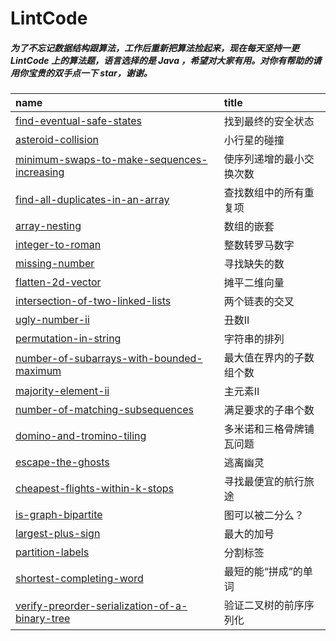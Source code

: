 # LintCode

##### 为了不忘记数据结构跟算法，工作后重新把算法捡起来，现在每天坚持一更 LintCode 上的算法题，语言选择的是 Java ，希望对大家有用。对你有帮助的请用你宝贵的双手点一下 star，谢谢。


| name                                                | title                                      |
| :-------------------------------------------------- | :----------------------------------------- |
| [find-eventual-safe-states](code/找到最终的安全状态.md)        | 找到最终的安全状态                      |
| [asteroid-collision](code/小行星的碰撞.md)                  | 小行星的碰撞                                     |
| [minimum-swaps-to-make-sequences-increasing](code/使序列递增的最小交换次数.md)                | 使序列递增的最小交换次数                                     |
| [find-all-duplicates-in-an-array](code/查找数组中的所有重复项.md)                | 查找数组中的所有重复项                                     |
| [array-nesting](code/数组的嵌套.md)                | 数组的嵌套                                     |
| [integer-to-roman](code/整数转罗马数字.md)                | 整数转罗马数字                                     |
| [missing-number](code/寻找缺失的数.md)                | 寻找缺失的数                                     |
| [flatten-2d-vector](code/摊平二维向量.md)                | 摊平二维向量                                     |
| [intersection-of-two-linked-lists](code/两个链表的交叉.md)                | 两个链表的交叉                                     |
| [ugly-number-ii](code/丑数II.md)                | 丑数II                                     |
| [permutation-in-string](code/字符串的排列.md)                | 字符串的排列                                     |
| [number-of-subarrays-with-bounded-maximum](code/最大值在界内的子数组个数.md)                | 最大值在界内的子数组个数                                     |
| [majority-element-ii](code/主元素II.md)                | 主元素II                                     |
| [number-of-matching-subsequences](code/满足要求的子串个数.md)                | 满足要求的子串个数                                     |
| [domino-and-tromino-tiling](code/多米诺和三格骨牌铺瓦问题.md)                | 多米诺和三格骨牌铺瓦问题                                     |
| [escape-the-ghosts](code/逃离幽灵.md)                | 逃离幽灵                                     |
| [cheapest-flights-within-k-stops](code/寻找最便宜的航行旅途.md)                | 寻找最便宜的航行旅途                                     |
| [is-graph-bipartite](code/图可以被二分么？.md)                | 图可以被二分么？                                     |
| [largest-plus-sign](code/最大的加号.md)                | 最大的加号                                     |
| [partition-labels](code/分割标签.md)                | 分割标签                                     |
| [shortest-completing-word](code/最短的能“拼成”的单词.md)                | 最短的能“拼成”的单词                                     |
| [verify-preorder-serialization-of-a-binary-tree](code/验证二叉树的前序序列化.md)                | 验证二叉树的前序序列化                                     |



